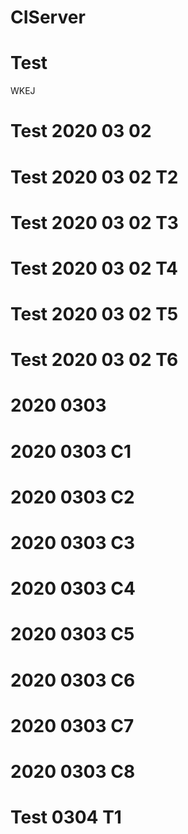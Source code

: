 # CIServer
# Test
WKEJ
# Test 2020 03 02
# Test 2020 03 02 T2
# Test 2020 03 02 T3
# Test 2020 03 02 T4
# Test 2020 03 02 T5
# Test 2020 03 02 T6
# 2020 0303
# 2020 0303 C1
# 2020 0303 C2
# 2020 0303 C3
# 2020 0303 C4
# 2020 0303 C5
# 2020 0303 C6
# 2020 0303 C7
# 2020 0303 C8
# Test 0304 T1
